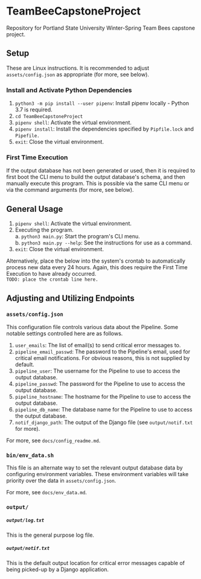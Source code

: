 # TeamBeeCapstoneProject

Repository for Portland State University Winter-Spring Team Bees capstone project.

## Setup

These are Linux instructions. It is recommended to adjust `assets/config.json`
as appropriate (for more, see below).

### Install and Activate Python Dependencies

1) `python3 -m pip install --user pipenv`: Install pipenv locally - Python 3.7 is required.
2) `cd TeamBeeCapstoneProject`
3) `pipenv shell`: Activate the virtual environment.
4) `pipenv install`: Install the dependencies specified by `Pipfile.lock` and `Pipefile.`
5) `exit`: Close the virtual environment.

### First Time Execution

If the output database has not been generated or used, then it is required to
first boot the CLI menu to build the output database's schema, and then
manually execute this program. This is possible via the same CLI menu or via
the command arguments (for more, see below).

## General Usage

1) `pipenv shell`: Activate the virtual environment.
2) Executing the program.  
  a. `python3 main.py`: Start the program's CLI menu.  
  b. `python3 main.py --help`: See the instructions for use as a command.  
3) `exit`: Close the virtual environment.

Alternatively, place the below into the system's crontab to automatically process new data every 24 hours.
Again, this does require the First Time Execution to have already occurred.  
`TODO: place the crontab line here.`

## Adjusting and Utilizing Endpoints

### `assets/config.json`

This configuration file controls various data about the Pipeline. Some notable
settings controlled here are as follows.

1) `user_emails`: The list of email(s) to send critical error messages to.
2) `pipeline_email_passwd`: The password to the Pipeline's email, used for
critical email notifications. For obvious reasons, this is not supplied by default.
3) `pipeline_user`: The username for the Pipeline to use to access the output database.
4) `pipeline_passwd`: The password for the Pipeline to use to access the output database.
5) `pipeline_hostname`: The hostname for the Pipeline to use to access the output database.
6) `pipeline_db_name`: The database name for the Pipeline to use to access the output database.
7) `notif_django_path`: The output of the Django file (see `output/notif.txt` for more).

For more, see `docs/config_readme.md`.

### `bin/env_data.sh`

This file is an alternate way to set the relevant output database data by
configuring environment variables. These environment variables will take
priority over the data in `assets/config.json`.

For more, see `docs/env_data.md`.

### `output/`

##### `output/log.txt`

This is the general purpose log file.

##### `output/notif.txt`

This is the default output location for critical error messages capable of
being picked-up by a Django application.
